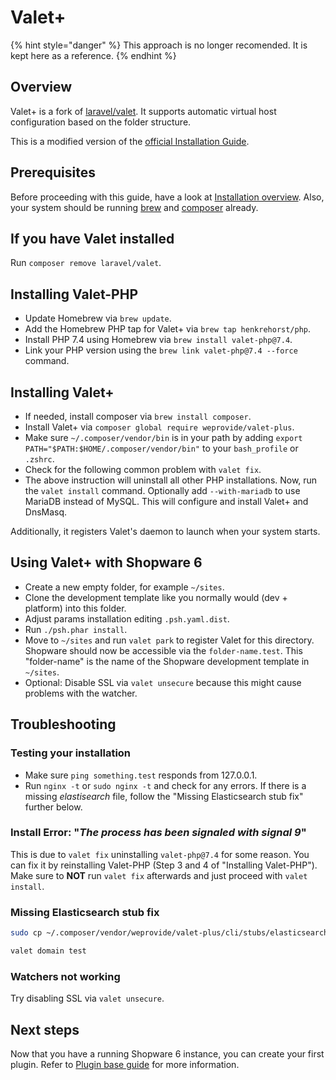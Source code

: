 # Valet+

{% hint style="danger" %}
This approach is no longer recomended. It is kept here as a reference.
{% endhint %}

## Overview

Valet+ is a fork of [laravel/valet](https://github.com/laravel/valet). It supports automatic virtual host configuration based on the folder structure.

This is a modified version of the [official Installation Guide](https://github.com/weprovide/valet-plus/wiki/Installation).

## Prerequisites

Before proceeding with this guide, have a look at [Installation overview](overview.md). Also, your system should be running [brew](https://brew.sh/) and [composer](https://getcomposer.org/) already.

## If you have Valet installed

Run `composer remove laravel/valet`.

## Installing Valet-PHP

* Update Homebrew via `brew update`.
* Add the Homebrew PHP tap for Valet+ via `brew tap henkrehorst/php`.
* Install PHP 7.4 using Homebrew via `brew install valet-php@7.4`.
* Link your PHP version using the `brew link valet-php@7.4 --force` command.

## Installing Valet+

* If needed, install composer via `brew install composer`.
* Install Valet+ via `composer global require weprovide/valet-plus`.
* Make sure `~/.composer/vendor/bin` is in your path by adding `export PATH="$PATH:$HOME/.composer/vendor/bin"` to your `bash_profile` or `.zshrc`.
* Check for the following common problem with `valet fix`.
* The above instruction will uninstall all other PHP installations. Now, run the `valet install` command. Optionally add `--with-mariadb` to use MariaDB instead of MySQL. This will configure and install Valet+ and DnsMasq.

Additionally, it registers Valet's daemon to launch when your system starts.

## Using Valet+ with Shopware 6

* Create a new empty folder, for example `~/sites`.
* Clone the development template like you normally would \(dev + platform\) into this folder.
* Adjust params installation editing `.psh.yaml.dist`.
* Run `./psh.phar install`.
* Move to `~/sites` and run `valet park` to register Valet for this directory. Shopware should now be accessible via the `folder-name.test`. This "folder-name" is the name of the Shopware development template in `~/sites`.
* Optional: Disable SSL via `valet unsecure` because this might cause problems with the watcher.

## Troubleshooting

### Testing your installation

* Make sure `ping something.test` responds from 127.0.0.1.
* Run `nginx -t` or `sudo nginx -t` and check for any errors. If there is a missing *elastisearch* file, follow the "Missing Elasticsearch stub fix" further below.

### Install Error: "*The process has been signaled with signal 9*"

This is due to `valet fix` uninstalling `valet-php@7.4` for some reason. You can fix it by reinstalling Valet-PHP \(Step 3 and 4 of "Installing Valet-PHP"\). Make sure to **NOT** run `valet fix` afterwards and just proceed with `valet install`.

### Missing Elasticsearch stub fix

```bash
sudo cp ~/.composer/vendor/weprovide/valet-plus/cli/stubs/elasticsearch.conf /usr/local/etc/nginx/valet/elasticsearch.conf
```

```bash
valet domain test
```

### Watchers not working

Try disabling SSL via `valet unsecure`.

## Next steps

Now that you have a running Shopware 6 instance, you can create your first plugin. Refer to [Plugin base guide](../../plugins/plugins/plugin-base-guide.md) for more information.
